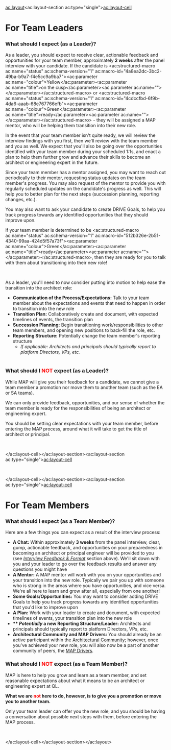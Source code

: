 <ac:layout><ac:layout-section ac:type="single"><ac:layout-cell><h1>For Team Leaders</h1><h3>What should I expect (as a Leader)?</h3><p>As a leader, you should expect to receive clear, actionable feedback and opportunities for your team member, approximately&nbsp;<strong>2 weeks</strong>&nbsp;after the panel interview with your candidate. If the candidate is <ac:structured-macro ac:name="status" ac:schema-version="1" ac:macro-id="4a8ea2dc-3bc2-49ba-b9a7-f4e5cc9a9ba7"><ac:parameter ac:name="colour">Yellow</ac:parameter><ac:parameter ac:name="title">on the cusp</ac:parameter><ac:parameter ac:name=""></ac:parameter></ac:structured-macro>&nbsp;or <ac:structured-macro ac:name="status" ac:schema-version="1" ac:macro-id="4cdccfbd-6f9b-4da6-aaab-68e767766efb"><ac:parameter ac:name="colour">Green</ac:parameter><ac:parameter ac:name="title">ready</ac:parameter><ac:parameter ac:name=""></ac:parameter></ac:structured-macro>&nbsp;- they will be assigned a MAP mentor, who will be helping them transition into their new role.</p><p>In the event that your team member isn't quite ready, we will review the interview findings with you first, then we'll review with the team member and you as well. We expect that you'll also be going over the opportunities identified with your team member during your scheduled 1:1s, and enact a plan to help them further grow and advance their skills to become an architect&nbsp;or engineering expert in the future.</p><p>Since your team member has a mentor assigned, you may want to reach out periodically to their mentor, requesting status updates on the team member's progress. You may also request of the mentor to provide you with regularly scheduled updates on the candidate's progress as well. This will help you to better plan for the next steps (succession planning, reporting changes, etc.).&nbsp;</p><p>You may also want to ask your candidate to create DRIVE Goals, to help you track progress towards any identified opportunities that they should improve upon.</p><p>If your team member is determined to be <ac:structured-macro ac:name="status" ac:schema-version="1" ac:macro-id="512b326e-2b51-4340-99aa-424d5f57a73f"><ac:parameter ac:name="colour">Green</ac:parameter><ac:parameter ac:name="title">ready</ac:parameter><ac:parameter ac:name=""></ac:parameter></ac:structured-macro>, then they are ready for you to talk with them about transitioning into their new role!</p><p>&nbsp;</p><p>As a leader, you'll need to now consider putting into motion to help ease the transition into the architect role:</p><ul><li><strong>Communication of the Process/Expectations:</strong>&nbsp;Talk to your team member about the expectations and events that need to happen in order to transition into the new role</li><li><strong>Transition Plan:</strong>&nbsp;Collaboratively create and document, with expected timelines of events, the transition&nbsp;plan</li><li><strong>Succession Planning:</strong>&nbsp;Begin transitioning work/responsibilities to other team members, and&nbsp;opening new positions to&nbsp;back-fill the role, etc.</li><li><strong>Reporting Structure:</strong>&nbsp;Potentially change the team member's reporting structure<ul><li><em>If applicable: Architects and principals should typically report to platform Directors, VPs, etc.</em><br><br></li></ul></li></ul><h3>What should I&nbsp;<span style="color: rgb(255,0,0);">NOT</span>&nbsp;expect (as a Leader)?</h3><p>While MAP will give you their feedback for a candidate, we cannot give a team member a promotion nor move them to another team (such as the EA or SA teams). &nbsp;</p><p>We can only provide feedback, opportunities, and our sense of whether the team member is ready for the responsibilities of being an architect or engineering expert. &nbsp;</p><p>You should be setting clear expectations with your team member, before entering the MAP process, around what it will take to get the title of architect or principal.</p><p>&nbsp;</p></ac:layout-cell></ac:layout-section><ac:layout-section ac:type="single"><ac:layout-cell><p>&nbsp;</p></ac:layout-cell></ac:layout-section><ac:layout-section ac:type="single"><ac:layout-cell><h1>For Team Members</h1><h3>What should I expect (as a Team Member)?</h3><p>Here are a few things you can expect as a result of the interview process:</p><ul><li><strong>A Chat:</strong>&nbsp;Within approximately&nbsp;<strong>3 weeks</strong>&nbsp;from the panel interview, clear, gump, actionable feedback, and opportunities on your preparedness in becoming an architect&nbsp;or principal engineer will be provided to you (see&nbsp;<u><em>Interview Feedback &amp; Format</em></u>&nbsp;section above).&nbsp;We'll sit down with you and your leader to go over the feedback results and answer any questions you might have</li><li><strong>A Mentor:</strong>&nbsp;A MAP mentor will work with you on your opportunities and your transition into the new role. Typically we pair you up with someone who is strong in the areas where you have opportunities, and vice versa. We're all here to learn and grow after all, especially from one another!</li><li><strong>Some Goals/Opportunities:</strong>&nbsp;You may want to consider adding DRIVE Goals to help you track progress towards any identified opportunities that you'd like to improve upon</li><li><strong>A Plan:</strong>&nbsp;Work with your leader to create and document, with expected timelines of events, your transition&nbsp;plan into the new role</li><li><strong>**&nbsp;<em>Potentially</em>&nbsp;a new Reporting Structure/Leader:</strong>&nbsp;Architects and principals should typically report to platform Directors, VPs, etc.</li><li><strong>Architectural Community and MAP Drivers:</strong>&nbsp;You should already be an active participant within the <a href="https://confluence/display/IC/Architecture+Community">Architectural Community</a>; however, once you've achieved your new role, you will also now be a part of another community of peers, the <a href="https://confluence/display/MAP/MAP+Drivers+Team+Space">MAP Drivers</a>.</li></ul><h3>What should I&nbsp;<span style="color: rgb(255,0,0);">NOT</span>&nbsp;expect (as a Team Member)?</h3><p>MAP is here to help you grow and learn as a team member, and set reasonable expectations about what it means to be an architect or engineering expert at QL.</p><p><strong>What we are&nbsp;<span style="color: rgb(255,0,0);">not</span>&nbsp;here to do, however, is to give you a promotion or move you to another team.</strong></p><p>Only your team leader can offer you the new role, and you should be having a conversation about possible next steps with them, before entering the MAP process.</p><p>&nbsp;</p></ac:layout-cell></ac:layout-section></ac:layout>